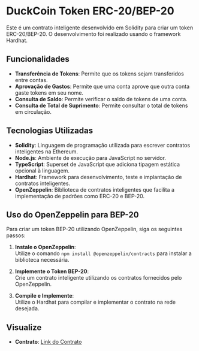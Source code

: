 # DuckCoin Token ERC-20/BEP-20

Este é um contrato inteligente desenvolvido em Solidity para criar um token ERC-20/BEP-20. O desenvolvimento foi realizado usando o framework Hardhat.

## Funcionalidades

- **Transferência de Tokens**: Permite que os tokens sejam transferidos entre contas.
- **Aprovação de Gastos**: Permite que uma conta aprove que outra conta gaste tokens em seu nome.
- **Consulta de Saldo**: Permite verificar o saldo de tokens de uma conta.
- **Consulta de Total de Suprimento**: Permite consultar o total de tokens em circulação.

## Tecnologias Utilizadas

- **Solidity**: Linguagem de programação utilizada para escrever contratos inteligentes na Ethereum.
- **Node.js**: Ambiente de execução para JavaScript no servidor.
- **TypeScript**: Superset de JavaScript que adiciona tipagem estática opcional à linguagem.
- **Hardhat**: Framework para desenvolvimento, teste e implantação de contratos inteligentes.
- **OpenZeppelin**: Biblioteca de contratos inteligentes que facilita a implementação de padrões como ERC-20 e BEP-20.

## Uso do OpenZeppelin para BEP-20

Para criar um token BEP-20 utilizando OpenZeppelin, siga os seguintes passos:

1. **Instale o OpenZeppelin**:  
   Utilize o comando `npm install @openzeppelin/contracts` para instalar a biblioteca necessária.

2. **Implemente o Token BEP-20**:  
   Crie um contrato inteligente utilizando os contratos fornecidos pelo OpenZeppelin.

3. **Compile e Implemente**:  
   Utilize o Hardhat para compilar e implementar o contrato na rede desejada.

## Visualize
- **Contrato**: [Link do Contrato](https://testnet.bscscan.com/address/0x7c09cE339F908A0A939B582A6b2fdEA0178a9ca2)
